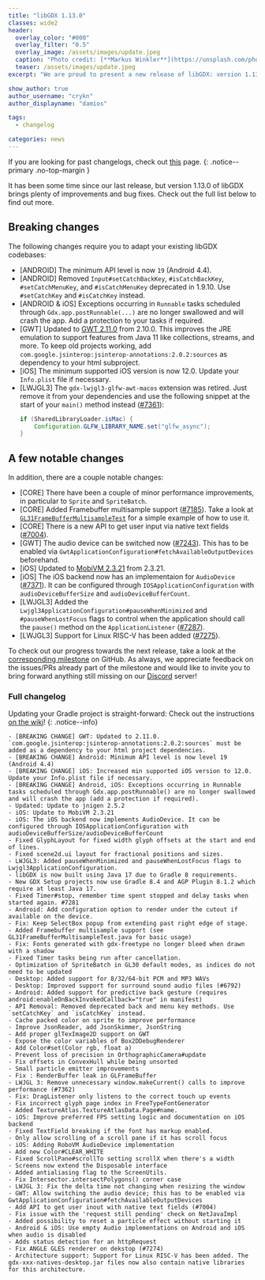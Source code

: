 ```yaml
---
title: "libGDX 1.13.0"
classes: wide2
header:
  overlay_color: "#000"
  overlay_filter: "0.5"
  overlay_image: /assets/images/update.jpeg
  caption: "Photo credit: [**Markus Winkler**](https://unsplash.com/photos/cxoR55-bels)"
  teaser: /assets/images/update.jpeg
excerpt: "We are proud to present a new release of libGDX: version 1.13.0!"

show_author: true
author_username: "crykn"
author_displayname: "damios"

tags:
  - changelog

categories: news
---
```

If you are looking for past changelogs, check out [this](/news/changelog/) page.
{: .notice--primary .no-top-margin }

It has been some time since our last release, but version 1.13.0 of libGDX brings plenty of improvements and bug fixes. Check out the full list below to find out more.

## Breaking changes

The following changes require you to adapt your existing libGDX codebases:

- [ANDROID] The minimum API level is now `19` (Android 4.4).
- [ANDROID] Removed `Input#setCatchBackKey`, `#isCatchBackKey`, `#setCatchMenuKey`, and `#isCatchMenuKey` deprecated in 1.9.10. Use `#setCatchKey` and `#isCatchKey` instead.
- [ANDROID & iOS] Exceptions occurring in `Runnable` tasks scheduled through `Gdx.app.postRunnable(...)` are no longer swallowed and will crash the app. Add a protection to your tasks if required.
- [GWT] Updated to [GWT 2.11.0](https://www.gwtproject.org/release-notes.html#Release_Notes_2_11_0) from 2.10.0. This improves the JRE emulation to support features from Java 11 like collections, streams, and more. To keep old projects working, add `com.google.jsinterop:jsinterop-annotations:2.0.2:sources` as dependency to your html subproject.
- [iOS] The minimum supported iOS version is now 12.0. Update your `Info.plist` file if necessary.
- [LWJGL3] The `gdx-lwjgl3-glfw-awt-macos` extension was retired. Just remove it from your dependencies and use the following snippet at the start of your `main()` method instead ([#7361](https://github.com/libgdx/libgdx/pull/7361)):
   ```java
   if (SharedLibraryLoader.isMac) {
       Configuration.GLFW_LIBRARY_NAME.set("glfw_async");
   }
   ```

## A few notable changes
In addition, there are a couple notable changes:

- [CORE] There have been a couple of minor performance improvements, in particular to `Sprite` and `SpriteBatch`.
- [CORE] Added Framebuffer multisample support ([#7185](https://github.com/libgdx/libgdx/pull/7185)). Take a look at [`GL31FrameBufferMultisampleTest`](https://github.com/libgdx/libgdx/blob/master/tests/gdx-tests/src/com/badlogic/gdx/tests/gles31/GL31FrameBufferMultisampleTest.java) for a simple example of how to use it.
- [CORE] There is a new API to get user input via native text fields ([#7004](https://github.com/libgdx/libgdx/pull/7004)).
- [GWT] The audio device can be switched now ([#7243](https://github.com/libgdx/libgdx/pull/7243)). This has to be enabled via `GwtApplicationConfiguration#fetchAvailableOutputDevices` beforehand.
- [iOS] Updated to [MobiVM 2.3.21](https://github.com/MobiVM/robovm/wiki/Changelog#2321-february-2024) from 2.3.21.
- [iOS] The iOS backend now has an implementaion for `AudioDevice` ([#7371](https://github.com/libgdx/libgdx/pull/7371)). It can be configured through `IOSApplicationConfiguration` with `audioDeviceBufferSize` and `audioDeviceBufferCount`.
- [LWJGL3] Added the `Lwjgl3ApplicationConfiguration#pauseWhenMinimized` and `#pauseWhenLostFocus` flags to control when the application should call the `pause()` method on the `ApplicationListener` ([#7287](https://github.com/libgdx/libgdx/pull/7287)).
- [LWJGL3] Support for Linux RISC-V has been added ([#7275](https://github.com/libgdx/libgdx/pull/7275)).

To check out our progress towards the next release, take a look at the [corresponding milestone](https://github.com/libgdx/libgdx/milestone/7) on GitHub. As always, we appreciate feedback on the issues/PRs already part of the milestone and would like to invite you to bring forward anything still missing on our [Discord](/community/discord/) server!

### Full changelog
Updating your Gradle project is straight-forward: Check out the instructions [on the wiki](/wiki/articles/updating-libgdx)!
{: .notice--info}
```
- [BREAKING CHANGE] GWT: Updated to 2.11.0. `com.google.jsinterop:jsinterop-annotations:2.0.2:sources` must be added as a dependency to your html project dependencies.
- [BREAKING CHANGE] Android: Minimum API level is now level 19 (Android 4.4)
- [BREAKING CHANGE] iOS: Increased min supported iOS version to 12.0. Update your Info.plist file if necessary.
- [BREAKING CHANGE] Android, iOS: Exceptions occurring in Runnable tasks scheduled through Gdx.app.postRunnable() are no longer swallowed and will crash the app (add a protection if required).
- Updated: Update to jnigen 2.5.2
- iOS: Update to MobiVM 2.3.21
- iOS: The iOS backend now implements AudioDevice. It can be configured through IOSApplicationConfiguration with audioDeviceBufferSize/audioDeviceBufferCount
- Fixed GlyphLayout for fixed width glyph offsets at the start and end of lines.
- Fixed scene2d.ui layout for fractional positions and sizes.
- LWJGL3: Added pauseWhenMinimized and pauseWhenLostFocus flags to Lwjgl3ApplicationConfiguration.
- libGDX is now built using Java 17 due to Gradle 8 requirements.
- New GDX Setup projects now use Gradle 8.4 and AGP Plugin 8.1.2 which require at least Java 17.
- Fixed Timer#stop, remember time spent stopped and delay tasks when started again. #7281
- Android: Add configuration option to render under the cutout if available on the device.
- Fix: Keep SelectBox popup from extending past right edge of stage.
- Added Framebuffer multisample support (see GL31FrameBufferMultisampleTest.java for basic usage)
- Fix: Fonts generated with gdx-freetype no longer bleed when drawn with a shadow
- Fixed Timer tasks being run after cancellation.
- Optimization of SpriteBatch in GL30 default modes, as indices do not need to be updated
- Desktop: Added support for 8/32/64-bit PCM and MP3 WAVs
- Desktop: Improved support for surround sound audio files (#6792)
- Android: Added support for predictive back gesture (requires android:enableOnBackInvokedCallback="true" in manifest)
- API Removal: Removed deprecated back and menu key methods. Use `setCatchKey` and `isCatchKey` instead.
- Cache packed color on sprite to improve performance
- Improve JsonReader, add JsonSkimmer, JsonString
- Add proper glTexImage2D support on GWT
- Expose the color variables of Box2DDebugRenderer
- Add Color#set(Color rgb, float a)
- Prevent loss of precision in OrthographicCamera#update
- Fix offsets in ConvexHull while being unsorted
- Small particle emitter improvements
- Fix : RenderBuffer leak in GLFrameBuffer
- LWJGL 3: Remove unnecessary window.makeCurrent() calls to improve performance (#7362)
- Fix: DragListener only listens to the correct touch up events
- Fix incorrect glyph page index in FreeTypeFontGenerator
- Added TextureAtlas.TextureAtlasData.Page#name.
- iOS: Improve preferred FPS setting logic and documentation on iOS backend
- Fixed TextField breaking if the font has markup enabled.
- Only allow scrolling of a scroll pane if it has scroll focus
- iOS: Adding RoboVM AudioDevice implementation
- Add new Color#CLEAR_WHITE
- Fixed ScrollPane#scrollTo setting scrollX when there's a width
- Screens now extend the Disposable interface
- Added antialiasing flag to the ScreenUtils.
- Fix Intersector.intersectPolygons() corner case
- LWJGL 3: Fix the delta time not changing when resizing the window
- GWT: Allow switching the audio device; this has to be enabled via GwtApplicationConfiguration#fetchAvailableOutputDevices
- Add API to get user inout with native text fields (#7004)
- Fix issue with the 'request still pending' check on NetJavaImpl
- Added possibility to reset a particle effect without starting it
- Android & iOS: Use empty Audio implementations on Android and iOS when audio is disabled
- Adds status detection for an httpRequest
- Fix ANGLE GLES renderer on dekstop (#7274)
- Architecture support: Support for Linux RISC-V has been added. The gdx-xxx-natives-desktop.jar files now also contain native libraries for this architecture.
```
